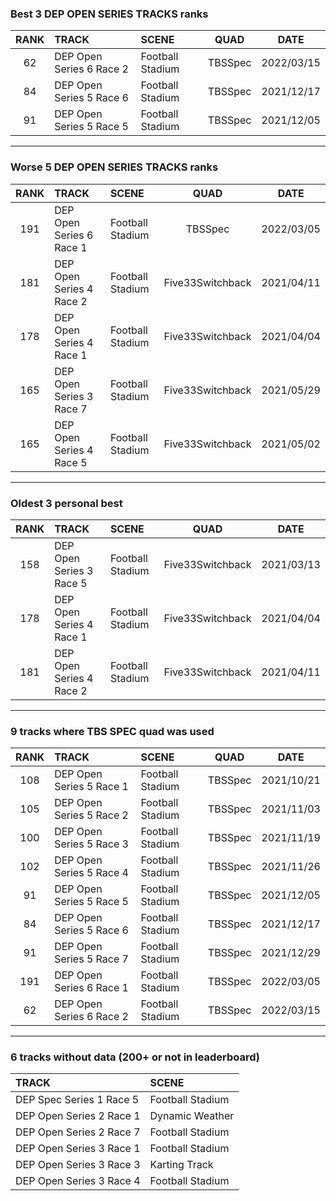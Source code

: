 ### Best 3 DEP OPEN SERIES TRACKS ranks
|RANK|TRACK|SCENE|QUAD|DATE|
|:---:|:---|:---|:---:|:---:|
|62|DEP Open Series 6 Race 2|Football Stadium|TBSSpec|2022/03/15|
|84|DEP Open Series 5 Race 6|Football Stadium|TBSSpec|2021/12/17|
|91|DEP Open Series 5 Race 5|Football Stadium|TBSSpec|2021/12/05|
---
### Worse 5 DEP OPEN SERIES TRACKS ranks
|RANK|TRACK|SCENE|QUAD|DATE|
|:---:|:---|:---|:---:|:---:|
|191|DEP Open Series 6 Race 1|Football Stadium|TBSSpec|2022/03/05|
|181|DEP Open Series 4 Race 2|Football Stadium|Five33Switchback|2021/04/11|
|178|DEP Open Series 4 Race 1|Football Stadium|Five33Switchback|2021/04/04|
|165|DEP Open Series 3 Race 7|Football Stadium|Five33Switchback|2021/05/29|
|165|DEP Open Series 4 Race 5|Football Stadium|Five33Switchback|2021/05/02|
---
### Oldest 3 personal best
|RANK|TRACK|SCENE|QUAD|DATE|
|:---:|:---|:---|:---:|:---:|
|158|DEP Open Series 3 Race 5|Football Stadium|Five33Switchback|2021/03/13|
|178|DEP Open Series 4 Race 1|Football Stadium|Five33Switchback|2021/04/04|
|181|DEP Open Series 4 Race 2|Football Stadium|Five33Switchback|2021/04/11|
---
### 9 tracks where TBS SPEC quad was used
|RANK|TRACK|SCENE|QUAD|DATE|
|:---:|:---|:---|:---:|:---:|
|108|DEP Open Series 5 Race 1|Football Stadium|TBSSpec|2021/10/21|
|105|DEP Open Series 5 Race 2|Football Stadium|TBSSpec|2021/11/03|
|100|DEP Open Series 5 Race 3|Football Stadium|TBSSpec|2021/11/19|
|102|DEP Open Series 5 Race 4|Football Stadium|TBSSpec|2021/11/26|
|91|DEP Open Series 5 Race 5|Football Stadium|TBSSpec|2021/12/05|
|84|DEP Open Series 5 Race 6|Football Stadium|TBSSpec|2021/12/17|
|91|DEP Open Series 5 Race 7|Football Stadium|TBSSpec|2021/12/29|
|191|DEP Open Series 6 Race 1|Football Stadium|TBSSpec|2022/03/05|
|62|DEP Open Series 6 Race 2|Football Stadium|TBSSpec|2022/03/15|
---
### 6 tracks without data (200+ or not in leaderboard)
|TRACK|SCENE|
|:---|:---|
|DEP Spec Series 1 Race 5|Football Stadium|
|DEP Open Series 2 Race 1|Dynamic Weather|
|DEP Open Series 2 Race 7|Football Stadium|
|DEP Open Series 3 Race 1|Football Stadium|
|DEP Open Series 3 Race 3|Karting Track|
|DEP Open Series 3 Race 4|Football Stadium|

